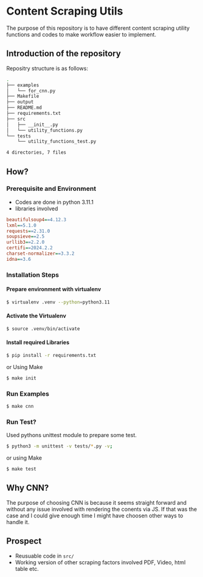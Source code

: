 # Content Scraping Utils
The purpose of this repository is to have different content scraping utility functions and codes to make workflow 
easier to implement.

## Introduction of the repository
Repositry structure is as follows:

```bash
.
├── examples
│   └── for_cnn.py
├── Makefile
├── output
├── README.md
├── requirements.txt
├── src
│   ├── __init__.py
│   └── utility_functions.py
└── tests
    └── utility_functions_test.py

4 directories, 7 files
```

## How?
### Prerequisite and Environment
- Codes are done in python 3.11.1
- libraries involved
```ini
beautifulsoup4==4.12.3
lxml==5.1.0
requests==2.31.0
soupsieve==2.5
urllib3==2.2.0
certifi==2024.2.2
charset-normalizer==3.3.2
idna==3.6
```
### Installation Steps

#### Prepare environment with virtualenv
```bash
$ virtualenv .venv --python=python3.11
```
#### Activate the Virtualenv
```bash
$ source .venv/bin/activate
```
#### Install required Libraries
```bash
$ pip install -r requirements.txt
```

or Using Make

```bash
$ make init
```

### Run Examples
```bash
$ make cnn
```

### Run Test?
Used pythons unittest module to prepare some test.

```bash
$ python3 -m unittest -v tests/*.py -v;
```

or using Make

```bash
$ make test
```

## Why CNN?

The purpose of choosing CNN is because it seems straight forward and without 
any issue involved with rendering the conents via JS. If that was the case and I could give enough 
time I might have choosen other ways to handle it. 

## Prospect
- Reusuable code in `src/`
- Working version of other scraping factors involved PDF, Video, html table etc.